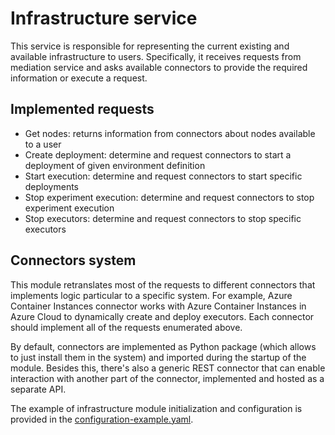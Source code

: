 # Infrastructure service
This service is responsible for representing the current existing and available infrastructure to users. Specifically, it receives requests from mediation service and asks available connectors to provide the required information or execute a request.

## Implemented requests
- Get nodes: returns information from connectors about nodes available to a user
- Create deployment: determine and request connectors to start a deployment of given environment definition
- Start execution: determine and request connectors to start specific deployments
- Stop experiment execution: determine and request connectors to stop experiment execution
- Stop executors: determine and request connectors to stop specific executors

## Connectors system
This module retranslates most of the requests to different connectors that implements logic particular to a specific system. For example, Azure Container Instances connector works with Azure Container Instances in Azure Cloud to dynamically create and deploy executors. Each connector should implement all of the requests enumerated above.

By default, connectors are implemented as Python package (which allows to just install them in the system) and imported during the startup of the module. Besides this, there's also a generic REST connector that can enable interaction with another part of the connector, implemented and hosted as a separate API.

The example of infrastructure module initialization and configuration is provided in the [configuration-example.yaml](https://github.com/netunicorn/netunicorn/blob/main/netunicorn-director/netunicorn-infrastructure/configuration-example.yaml).